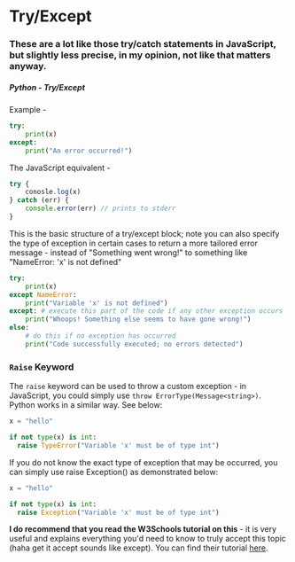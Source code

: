 # Try/Except
### These are a lot like those try/catch statements in JavaScript, but slightly less precise, in my opinion, not like that matters anyway.

##### Python - Try/Except

Example -
```py
try:
    print(x)
except:
    print("An error occurred!")
```

The JavaScript equivalent - 

```js
try {
    conosle.log(x)
} catch (err) {
    console.error(err) // prints to stderr
}
```

This is the basic structure of a try/except block; note you can also specify the type of exception in certain cases to return a more tailored error message - instead of "Something went wrong!" to something like "NameError: 'x' is not defined"

```py
try:
    print(x)
except NameError:
    print("Variable 'x' is not defined")
except: # execute this part of the code if any other exception occurs
    print("Whoops! Something else seems to have gone wrong!")
else:
    # do this if no exception has occurred
    print("Code successfully executed; no errors detected")
```

### `Raise` Keyword

The `raise` keyword can be used to throw a custom exception - in JavaScript, you could simply use `throw ErrorType(Message<string>)`. Python works in a similar way. See below:

```py
x = "hello"

if not type(x) is int:
  raise TypeError("Variable 'x' must be of type int")
```

If you do not know the exact type of exception that may be occurred, you can simply use raise Exception() as demonstrated below:

```py
x = "hello"

if not type(x) is int:
  raise Exception("Variable 'x' must be of type int")
```


**I do recommend that you read the W3Schools tutorial on this** - it is very useful and explains everything you'd need to know to truly accept this topic (haha get it accept sounds like except). You can find their tutorial [here](https://www.w3schools.com/python/python_try_except.asp).
